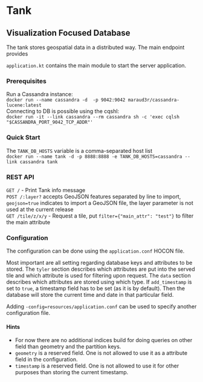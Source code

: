 # Tank

## Visualization Focused Database

The tank stores geospatial data in a distributed way. The main endpoint provides 

`application.kt` contains the main module to start the server application.

### Prerequisites
Run a Cassandra instance:  
`docker run --name cassandra -d  -p 9042:9042 maraud3r/cassandra-lucene:latest`  
Connecting to DB is possible using the cqshl:  
`docker run -it --link cassandra --rm cassandra sh -c 'exec cqlsh "$CASSANDRA_PORT_9042_TCP_ADDR"'`

### Quick Start

The `TANK_DB_HOSTS` variable is a comma-separated host list  
`docker run --name tank -d -p 8888:8888 -e TANK_DB_HOSTS=cassandra --link cassandra tank`

### REST API

`GET /` - Print Tank info message  
`POST /:layer?` accepts GeoJSON features separated by line to import, `geojson=true` indicates to import a GeoJSON file, the layer parameter is not used at the current release  
`GET /tile/z/x/y` - Request a tile, put `filter={"main_attr": "test"}` to filter the main attribute

### Configuration

The configuration can be done using the `application.conf` HOCON file.  

Most important are all setting regarding database keys and attributes to be stored.
The `tyler` section describes which attributes are put into the served tile and which attribute is used for filtering upon request.
The `data` section describes which attributes are stored using which type.
If `add_timestamp` is set to `true`, a timestamp field has to be set (as it is by default). Then the database will store the current time and date in that particular field.

Adding `-config=resources/application.conf` can be used to specify another configuration file.

#### Hints

* For now there are no additional indices build for doing queries on other field than geometry and the partition keys.
* `geometry` is a reserved field. One is not allowed to use it as a attribute field in the configuration.
* `timestamp` is a reserved field. One is not allowed to use it for other purposes than storing the current timestamp.
